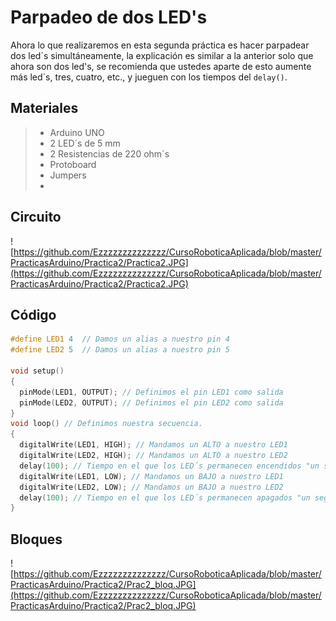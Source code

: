 # Parpadeo de dos LED's

Ahora lo que realizaremos en esta segunda práctica es hacer parpadear dos led´s simultáneamente, la explicación es similar a la anterior solo que ahora son dos led's, se recomienda que ustedes aparte de esto aumente más led´s, tres, cuatro, etc., y jueguen con los tiempos del ``delay()``.

## Materiales
> - Arduino UNO
> - 2 LED´s de 5 mm
> - 2 Resistencias de 220 ohm´s 
> - Protoboard 
> - Jumpers
> -  

## Circuito
![https://github.com/Ezzzzzzzzzzzzzz/CursoRoboticaAplicada/blob/master/PracticasArduino/Practica2/Practica2.JPG](https://github.com/Ezzzzzzzzzzzzzz/CursoRoboticaAplicada/blob/master/PracticasArduino/Practica2/Practica2.JPG)

## Código
```c
#define LED1 4	// Damos un alias a nuestro pin 4
#define LED2 5	// Damos un alias a nuestro pin 5

void setup()
{
  pinMode(LED1, OUTPUT); // Definimos el pin LED1 como salida
  pinMode(LED2, OUTPUT); // Definimos el pin LED2 como salida
}
void loop() // Definimos nuestra secuencia.
{
  digitalWrite(LED1, HIGH); // Mandamos un ALTO a nuestro LED1
  digitalWrite(LED2, HIGH); // Mandamos un ALTO a nuestro LED2
  delay(100); // Tiempo en el que los LED´s permanecen encendidos "un segundo".
  digitalWrite(LED1, LOW); // Mandamos un BAJO a nuestro LED1
  digitalWrite(LED2, LOW); // Mandamos un BAJO a nuestro LED2
  delay(100); // Tiempo en el que los LED´s permanecen apagados "un segundo".
}
```
## Bloques
![https://github.com/Ezzzzzzzzzzzzzz/CursoRoboticaAplicada/blob/master/PracticasArduino/Practica2/Prac2_bloq.JPG](https://github.com/Ezzzzzzzzzzzzzz/CursoRoboticaAplicada/blob/master/PracticasArduino/Practica2/Prac2_bloq.JPG)
<!--stackedit_data:
eyJoaXN0b3J5IjpbNTM3NTg5NzksLTEyMzE2NzYxNTAsMzU2Nz
YwNTU0LC0yMDg0NDUzNzMxLC0xNDI0MzY1OTI2LC03MzA3OTc4
NjRdfQ==
-->